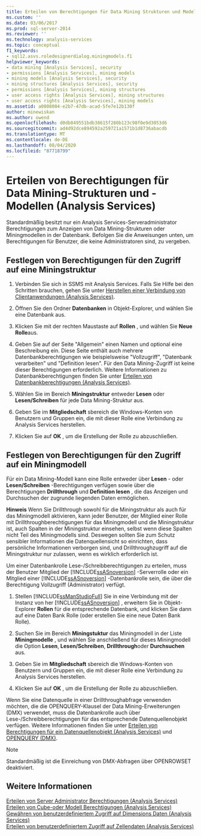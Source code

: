 ```yaml
---
title: Erteilen von Berechtigungen für Data Mining Strukturen und Modelle (Analysis Services) | Microsoft-Dokumentation
ms.custom: ''
ms.date: 03/06/2017
ms.prod: sql-server-2014
ms.reviewer: ''
ms.technology: analysis-services
ms.topic: conceptual
f1_keywords:
- sql12.asvs.roledesignerdialog.miningmodels.f1
helpviewer_keywords:
- data mining [Analysis Services], security
- permissions [Analysis Services], mining models
- mining models [Analysis Services], security
- mining structures [Analysis Services], security
- permissions [Analysis Services], mining structures
- user access rights [Analysis Services], mining structures
- user access rights [Analysis Services], mining models
ms.assetid: a0008004-e2b7-47db-acad-5fe7e12b130f
author: minewiskan
ms.author: owend
ms.openlocfilehash: d0db849551bdb38615f280b123c98f0e9d3053d6
ms.sourcegitcommit: ad4d92dce894592a259721a1571b1d8736abacdb
ms.translationtype: MT
ms.contentlocale: de-DE
ms.lasthandoff: 08/04/2020
ms.locfileid: "87718799"
---
```

# <a name="grant-permissions-on-data-mining-structures-and-models-analysis-services"></a>Erteilen von Berechtigungen für Data Mining-Strukturen und -Modellen (Analysis Services)
  Standardmäßig besitzt nur ein Analysis Services-Serveradministrator Berechtigungen zum Anzeigen von Data Mining-Strukturen oder Miningmodellen in der Datenbank. Befolgen Sie die Anweisungen unten, um Berechtigungen für Benutzer, die keine Administratoren sind, zu vergeben.  
  
## <a name="set-permissions-to-access-a-mining-structure"></a>Festlegen von Berechtigungen für den Zugriff auf eine Miningstruktur  
  
1.  Verbinden Sie sich in SSMS mit Analysis Services. Falls Sie Hilfe bei den Schritten brauchen, gehen Sie unter [Herstellen einer Verbindung von Clientanwendungen &#40;Analysis Services&#41;](../instances/connect-from-client-applications-analysis-services.md).  
  
2.  Öffnen Sie den Ordner **Datenbanken** in Objekt-Explorer, und wählen Sie eine Datenbank aus.  
  
3.  Klicken Sie mit der rechten Maustaste auf **Rollen** , und wählen Sie **Neue Rolle**aus.  
  
4.  Geben Sie auf der Seite "Allgemein" einen Namen und optional eine Beschreibung ein. Diese Seite enthält auch mehrere Datenbankberechtigungen wie beispielsweise "Vollzugriff", "Datenbank verarbeiten" und "Definition lesen". Für den Data Mining-Zugriff ist keine dieser Berechtigungen erforderlich. Weitere Informationen zu Datenbankberechtigungen finden Sie unter [Erteilen von Datenbankberechtigungen &#40;Analysis Services&#41;](grant-database-permissions-analysis-services.md).  
  
5.  Wählen Sie im Bereich **Miningstruktur** entweder **Lesen** oder **Lesen/Schreiben**  für jede Data Mining-Struktur aus.  
  
6.  Geben Sie im **Mitgliedschaft** sbereich die Windows-Konten von Benutzern und Gruppen ein, die mit dieser Rolle eine Verbindung zu Analysis Services herstellen.  
  
7.  Klicken Sie auf **OK** , um die Erstellung der Rolle zu abzuschließen.  
  
## <a name="set-permissions-to-access-a-mining-model"></a>Festlegen von Berechtigungen für den Zugriff auf ein Miningmodell  
 Für ein Data Mining-Modell kann eine Rolle entweder über **Lesen** - oder **Lesen/Schreiben** -Berechtigungen verfügen sowie über die Berechtigungen **Drillthrough** und **Definition lesen** , die das Anzeigen und Durchsuchen der zugrunde liegenden Daten ermöglichen.  
  
 **Hinweis** Wenn Sie Drillthrough sowohl für die Miningstruktur als auch für das Miningmodell aktivieren, kann jeder Benutzer, der Mitglied einer Rolle mit Drillthroughberechtigungen für das Miningmodell und die Miningstruktur ist, auch Spalten in der Miningstruktur einsehen, selbst wenn diese Spalten nicht Teil des Miningmodells sind. Deswegen sollten Sie zum Schutz sensibler Informationen die Datenquellensicht so einrichten, dass persönliche Informationen verborgen sind, und Drillthroughzugriff auf die Miningstruktur nur zulassen, wenn es wirklich erforderlich ist.  
  
 Um einer Datenbankrolle Lese-/Schreibberechtigungen zu erteilen, muss der Benutzer Mitglied der [!INCLUDE[ssASnoversion](../../includes/ssasnoversion-md.md)] -Serverrolle oder ein Mitglied einer [!INCLUDE[ssASnoversion](../../includes/ssasnoversion-md.md)] -Datenbankrolle sein, die über die Berechtigung Vollzugriff (Administrator) verfügt.  
  
1.  Stellen [!INCLUDE[ssManStudioFull](../../includes/ssmanstudiofull-md.md)] Sie in eine Verbindung mit der Instanz von her [!INCLUDE[ssASnoversion](../../includes/ssasnoversion-md.md)] , erweitern Sie in Objekt-Explorer **Rollen** für die entsprechende Datenbank, und klicken Sie dann auf eine Daten Bank Rolle (oder erstellen Sie eine neue Daten Bank Rolle).  
  
2.  Suchen Sie im Bereich **Miningstuktur** das Miningmodell in der Liste **Miningmodelle** , und wählen Sie anschließend für dieses Miningmodell die Option **Lesen**, **Lesen/Schreiben**, **Drillthrough**oder **Durchsuchen** aus.  
  
3.  Geben Sie im **Mitgliedschaft** sbereich die Windows-Konten von Benutzern und Gruppen ein, die mit dieser Rolle eine Verbindung zu Analysis Services herstellen.  
  
4.  Klicken Sie auf **OK** , um die Erstellung der Rolle zu abzuschließen.  
  
 Wenn Sie eine Datenquelle in einer Drillthroughabfrage verwenden möchten, die die OPENQUERY-Klausel der Data Mining-Erweiterungen (DMX) verwendet, muss die Datenbankrolle auch über Lese-/Schreibberechtigungen für das entsprechende Datenquellenobjekt verfügen. Weitere Informationen finden Sie unter [Erteilen von Berechtigungen für ein Datenquellenobjekt &#40;Analysis Services&#41;](grant-permissions-on-a-data-source-object-analysis-services.md) und [OPENQUERY &#40;DMX&#41;](/sql/dmx/source-data-query-openquery).  
  
> [!NOTE]  
>  Standardmäßig ist die Einreichung von DMX-Abfragen über OPENROWSET deaktiviert.  
  
## <a name="see-also"></a>Weitere Informationen  
 [Erteilen von Server Administrator Berechtigungen &#40;Analysis Services&#41;](../instances/grant-server-admin-rights-to-an-analysis-services-instance.md)   
 [Erteilen von Cube-oder Modell Berechtigungen &#40;Analysis Services&#41;](grant-cube-or-model-permissions-analysis-services.md)   
 [Gewähren von benutzerdefiniertem Zugriff auf Dimensions Daten &#40;Analysis Services&#41;](grant-custom-access-to-dimension-data-analysis-services.md)   
 [Erteilen von benutzerdefiniertem Zugriff auf Zellendaten &#40;Analysis Services&#41;](grant-custom-access-to-cell-data-analysis-services.md)  
  
  
